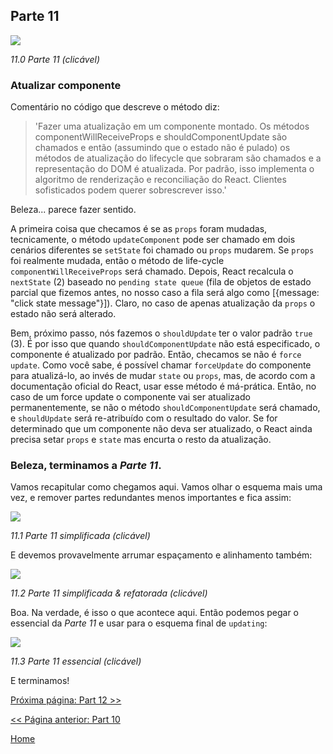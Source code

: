 ## Parte 11

[![](https://rawgit.com/Bogdan-Lyashenko/Under-the-hood-ReactJS/master/stack/images/11/part-11.svg)](https://rawgit.com/Bogdan-Lyashenko/Under-the-hood-ReactJS/master/stack/images/11/part-11.svg)

<em>11.0 Parte 11 (clicável)</em>

### Atualizar componente

Comentário no código que descreve o método diz:

> 'Fazer uma atualização em um componente montado. Os métodos componentWillReceiveProps e shouldComponentUpdate são chamados e então (assumindo que o estado não é pulado) os métodos de atualização do lifecycle que sobraram são chamados e a representação do DOM é atualizada. Por padrão, isso implementa o algoritmo de renderização e reconciliação do React. Clientes sofisticados podem querer sobrescrever isso.'

Beleza... parece fazer sentido.

A primeira coisa que checamos é se as `props` foram mudadas, tecnicamente, o método `updateComponent` pode ser chamado em dois cenários diferentes se `setState` foi chamado ou `props` mudarem. Se `props` foi realmente mudada, então o método de life-cycle `componentWillReceiveProps` será chamado. Depois, React recalcula o `nextState` (2) baseado no `pending state queue` (fila de objetos de estado parcial que fizemos antes, no nosso caso a fila será algo como [{message: "click state message"}]). Claro, no caso de apenas atualização da `props` o estado não será alterado.

Bem, próximo passo, nós fazemos o `shouldUpdate` ter o valor padrão `true` (3). É por isso que quando `shouldComponentUpdate` não está especificado, o componente é atualizado por padrão. Então, checamos se não é `force update`. Como você sabe, é possível chamar `forceUpdate` do componente para atualizá-lo, ao invés de mudar `state` ou `props`, mas, de acordo com a documentação oficial do React, usar esse método é má-prática. Então, no caso de um force update o componente vai ser atualizado permanentemente, se não o método `shouldComponentUpdate` será chamado, e `shouldUpdate` será re-atribuído com o resultado do valor. Se for determinado que um componente não deva ser atualizado, o React ainda precisa setar `props` e `state` mas encurta o resto da atualização.

### Beleza, terminamos a *Parte 11*.

Vamos recapitular como chegamos aqui. Vamos olhar o esquema mais uma vez, e remover partes redundantes menos importantes e fica assim:

[![](https://rawgit.com/Bogdan-Lyashenko/Under-the-hood-ReactJS/master/stack/images/11/part-11-A.svg)](https://rawgit.com/Bogdan-Lyashenko/Under-the-hood-ReactJS/master/stack/images/11/part-11-A.svg)

<em>11.1 Parte 11 simplificada (clicável)</em>

E devemos provavelmente arrumar espaçamento e alinhamento também:

[![](https://rawgit.com/Bogdan-Lyashenko/Under-the-hood-ReactJS/master/stack/images/11/part-11-B.svg)](https://rawgit.com/Bogdan-Lyashenko/Under-the-hood-ReactJS/master/stack/images/11/part-11-B.svg)

<em>11.2 Parte 11 simplificada & refatorada (clicável)</em>

Boa. Na verdade, é isso o que acontece aqui. Então podemos pegar o essencial da *Parte 11* e usar para o esquema final de `updating`:

[![](https://rawgit.com/Bogdan-Lyashenko/Under-the-hood-ReactJS/master/stack/images/11/part-11-C.svg)](https://rawgit.com/Bogdan-Lyashenko/Under-the-hood-ReactJS/master/stack/images/11/part-11-C.svg)

<em>11.3 Parte 11 essencial (clicável)</em>

E terminamos!


[Próxima página: Part 12 >>](./Part-12.md)

[<< Página anterior: Part 10](./Part-10.md)


[Home](../../README.md)
